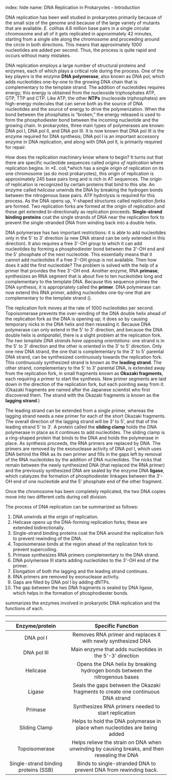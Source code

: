 index: hide
name: DNA Replication in Prokaryotes - Introduction

DNA replication has been well studied in prokaryotes primarily because of the small size of the genome and because of the large variety of mutants that are available.  *E. coli*has 4.6 million base pairs in a single circular chromosome and all of it gets replicated in approximately 42 minutes, starting from a single site along the chromosome and proceeding around the circle in both directions. This means that approximately 1000 nucleotides are added per second. Thus, the process is quite rapid and occurs without many mistakes.

DNA replication employs a large number of structural proteins and enzymes, each of which plays a critical role during the process. One of the key players is the enzyme  **DNA polymerase**, also known as DNA pol, which adds nucleotides one-by-one to the growing DNA chain that is complementary to the template strand. The addition of nucleotides requires energy; this energy is obtained from the nucleoside triphosphates ATP, GTP, TTP and CTP. Like ATP, the other  **NTPs** (nucleoside triphosphates) are high-energy molecules that can serve both as the source of DNA nucleotides and the source of energy to drive the polymerization. When the bond between the phosphates is “broken,” the energy released is used to form the phosphodiester bond between the incoming nucleotide and the growing chain. In prokaryotes, three main types of polymerases are known: DNA pol I, DNA pol II, and DNA pol III. It is now known that DNA pol III is the enzyme required for DNA synthesis; DNA pol I is an important accessory enzyme in DNA replication, and along with DNA pol II, is primarily required for repair.

How does the replication machinery know where to begin? It turns out that there are specific nucleotide sequences called  *origins of replication* where replication begins. In  *E. coli,*which has a single origin of replication on its one chromosome (as do most prokaryotes), this origin of replication is approximately 245 base pairs long and is rich in AT sequences. The origin of replication is recognized by certain proteins that bind to this site. An enzyme called  *helicase* unwinds the DNA by breaking the hydrogen bonds between the nitrogenous base pairs. ATP hydrolysis is required for this process. As the DNA opens up, Y-shaped structures called  *replication forks* are formed. Two replication forks are formed at the origin of replication and these get extended bi-directionally as replication proceeds.  **Single-strand binding proteins** coat the single strands of DNA near the replication fork to prevent the single-stranded DNA from winding back into a double helix.

DNA polymerase has two important restrictions: it is able to add nucleotides only in the 5' to 3' direction (a new DNA strand can be only extended in this direction). It also requires a free 3'-OH group to which it can add nucleotides by forming a phosphodiester bond between the 3'-OH end and the 5' phosphate of the next nucleotide. This essentially means that it cannot add nucleotides if a free 3'-OH group is not available. Then how does it add the first nucleotide? The problem is solved with the help of a primer that provides the free 3'-OH end. Another enzyme, RNA  **primase**, synthesizes an RNA segment that is about five to ten nucleotides long and complementary to the template DNA. Because this sequence primes the DNA synthesis, it is appropriately called the  **primer**. DNA polymerase can now extend this RNA primer, adding nucleotides one-by-one that are complementary to the template strand ().

The replication fork moves at the rate of 1000 nucleotides per second. Topoisomerase prevents the over-winding of the DNA double helix ahead of the replication fork as the DNA is opening up; it does so by causing temporary nicks in the DNA helix and then resealing it. Because DNA polymerase can only extend in the 5' to 3' direction, and because the DNA double helix is  *antiparallel*, there is a slight problem at the replication fork.  *The two template DNA strands have opposing orientations:* one strand is in the 5' to 3' direction and the other is oriented in the 3' to 5' direction. Only one new DNA strand, the one that is complementary to the 3' to 5' parental DNA strand, can be synthesized continuously towards the replication fork. This continuously synthesized strand is known as the  **leading strand**. The other strand, complementary to the 5' to 3' parental DNA, is extended away from the replication fork, in small fragments known as  **Okazaki fragments**, each requiring a primer to start the synthesis. New primer segments are laid down in the direction of the replication fork, but each pointing away from it. (Okazaki fragments are named after the Japanese scientist who first discovered them. The strand with the Okazaki fragments is known as the  **lagging strand**.)

The leading strand can be extended from a single primer, whereas the lagging strand needs a new primer for each of the short Okazaki fragments. The overall direction of the lagging strand will be 3' to 5', and that of the leading strand 5' to 3'. A protein called the  **sliding clamp** holds the DNA polymerase in place as it continues to add nucleotides. The sliding clamp is a ring-shaped protein that binds to the DNA and holds the polymerase in place. As synthesis proceeds, the RNA primers are replaced by DNA. The primers are removed by the exonuclease activity of DNA pol I, which uses DNA behind the RNA as its own primer and fills in the gaps left by removal of the RNA nucleotides by the addition of DNA nucleotides. The nicks that remain between the newly synthesized DNA (that replaced the RNA primer) and the previously synthesized DNA are sealed by the enzyme DNA  **ligase**, which catalyzes the formation of phosphodiester linkages between the 3'-OH end of one nucleotide and the 5' phosphate end of the other fragment.

Once the chromosome has been completely replicated, the two DNA copies move into two different cells during cell division.

The process of DNA replication can be summarized as follows:

  1. DNA unwinds at the origin of replication.
  2. Helicase opens up the DNA-forming replication forks; these are extended bidirectionally.
  3. Single-strand binding proteins coat the DNA around the replication fork to prevent rewinding of the DNA.
  4. Topoisomerase binds at the region ahead of the replication fork to prevent supercoiling.
  5. Primase synthesizes RNA primers complementary to the DNA strand.
  6. DNA polymerase III starts adding nucleotides to the 3'-OH end of the primer.
  7. Elongation of both the lagging and the leading strand continues.
  8. RNA primers are removed by exonuclease activity.
  9. Gaps are filled by DNA pol I by adding dNTPs.
  10. The gap between the two DNA fragments is sealed by DNA ligase, which helps in the formation of phosphodiester bonds.

 summarizes the enzymes involved in prokaryotic DNA replication and the functions of each.


****

| Enzyme/protein | Specific Function |
|:-:|:-:|
| DNA pol I | Removes RNA primer and replaces it with newly synthesized DNA |
| DNA pol III | Main enzyme that adds nucleotides in the 5'-3' direction |
| Helicase | Opens the DNA helix by breaking hydrogen bonds between the nitrogenous bases |
| Ligase | Seals the gaps between the Okazaki fragments to create one continuous DNA strand |
| Primase | Synthesizes RNA primers needed to start replication |
| Sliding Clamp | Helps to hold the DNA polymerase in place when nucleotides are being added |
| Topoisomerase | Helps relieve the strain on DNA when unwinding by causing breaks, and then resealing the DNA |
| Single-strand binding proteins (SSB) | Binds to single-stranded DNA to prevent DNA from rewinding back. |
    
